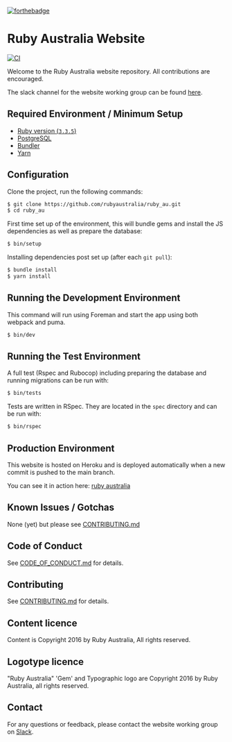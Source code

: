 [![forthebadge](https://forthebadge.com/images/badges/made-with-ruby.svg)](https://forthebadge.com)  

# Ruby Australia Website
[![CI](https://github.com/rubyaustralia/ruby_au/actions/workflows/ci.yml/badge.svg)](https://github.com/rubyaustralia/ruby_au/actions/workflows/ci.yml)

Welcome to the Ruby Australia website repository. All contributions are encouraged.

The slack channel for the website working group can be found
[here](https://rubyau.slack.com/archives/C34D3DCUX).

## Required Environment / Minimum Setup

- [Ruby version (`3.3.5`)](https://www.ruby-lang.org/)
- [PostgreSQL](https://www.postgresql.org/)
- [Bundler](https://bundler.io/)
- [Yarn](https://yarnpkg.com/)

## Configuration

Clone the project, run the following commands:

```bash
$ git clone https://github.com/rubyaustralia/ruby_au.git
$ cd ruby_au
```

First time set up of the environment, this will bundle gems and install the JS dependencies as well as prepare the database:

```bash
$ bin/setup
```

Installing dependencies post set up (after each `git pull`):

```bash
$ bundle install
$ yarn install
```

## Running the Development Environment

This command will run using Foreman and start the app using both webpack and puma.

```bash
$ bin/dev
```

## Running the Test Environment

A full test (Rspec and Rubocop) including preparing the database and running migrations can be run with:

```bash
$ bin/tests
```

Tests are written in RSpec. They are located in the `spec` directory and can be run with:

```bash
$ bin/rspec
```

## Production Environment

This website is hosted on Heroku and is deployed automatically when a new commit is pushed to the main branch.

You can see it in action here:
[ruby australia](https://ruby.org.au)

## Known Issues / Gotchas

None (yet) but please see [CONTRIBUTING.md](CONTRIBUTING.md)

## Code of Conduct

See [CODE_OF_CONDUCT.md](CODE_OF_CONDUCT.md) for details.

## Contributing

See [CONTRIBUTING.md](CONTRIBUTING.md) for details.

## Content licence

Content is Copyright 2016 by Ruby Australia, All rights reserved.

## Logotype licence

"Ruby Australia" 'Gem' and Typographic logo are Copyright 2016 by Ruby Australia, all rights reserved.

## Contact

For any questions or feedback, please contact the website working group on [Slack](https://rubyau.slack.com/archives/C34D3DCUX).